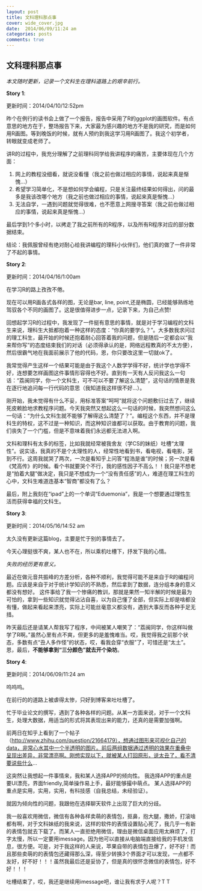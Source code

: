 ```yaml
---
layout: post
title: 文科理科那点事
cover: wide_cover.jpg
date:  2014/06/09/11:24 am
categories: posts
comments: true
---
```


## 文科理科那点事

 *本文随时更新，记录一个文科生在理科道路上的艰辛前行。*
 
 **Story 1**:
 
 更新时间：2014/04/10/12:52pm
 
 昨个在例行的读书会上做了一个报告，报告中采用了R的ggplot的画图软件。有点意思的地方在于，整场报告下来，大家最为感兴趣的地方不是我的研究，而是如何用R画图。等到晚饭的时候，就有人预约到我这学习用R画图了。我这个初学者，转眼就变成老师了。
 
讲R的过程中，我充分理解了之前理科同学给我讲程序的痛苦，主要体现在几个方面：

1. 网上的教程没细看，就说没看懂（我之前也做过相应的事情，说起来真是惭愧...）
2. 希望学习简单化，不是想如何学会编程，只是关注最终结果如何得出，问的最多是我该改哪个地方（我之前也做过相应的事情，说起来真是惭愧...）
3. 无法自学，一遇到问题就觉得很难，也不愿意上网搜寻答案（我之前也做过相应的事情，说起来真是惭愧...）

最后学到1个多小时，以拷走了我之前所有的R程序，以及所有R程序对应的部分数据结束。

结论：我佩服曾经有绝对耐心给我讲编程的理科小伙伴们，他们真的做了一件非常了不起的事情。

**Story 2**:

更新时间：2014/04/16/1:00am

在学习R的路上孜孜不倦。

现在可以用R画各式各样的图，无论是bar, line, point,还是椭圆，已经能够熟练地驾驭各个不同的画图了。这是很值得进步一点，记录下来，为自己点赞!

回想起学习R的过程中，我发现了一件挺有意思的事情，就是对于学习编程的文科生来说，理科生大抵都抱着一种这样的态度：“你真的要学么？”。大多数我求问过的理工科生，最开始的时候还抱着耐心回答着我的问题，但是随后一定都会以“我来帮你写”的态度结束我们的对话（必须得承认的是，网络远程教真的不太方便），然后很霸气地在我面前展示了他的代码，恩，你只要改这里一切就ok了。

我常觉得产生这样一个结果可能是由于我这个人数学学得不好，统计学也学得不好，连想要怎样画图这件事情形容得也不好。直到有一天有人反问我这么一句话：“荔闽同学，你一个文科生，可不可以不要了解这么清楚”，这句话的情景是我在逐行地追问每一行代码的意思（我知道我这样很不好...）。

刚开始，我未觉得有什么不妥，用标准答案“呵呵”就将这个问题敷衍过去了，继续死皮赖脸地求教程序问题。今天我突然又想起这么一句话的时候，我突然想问这么一句话：“为什么文科生就不能够了解得这么清楚了？”。编程这个东西，并不是理科生的特权，这不过是一种知识，而这种知识谁都可以获取。由于教育的问题，我们丧失了一个门槛，但是不意味着我们永远都无法进入啊。

文科和理科有太多的标签，比如我就经常被我舍友（学CS的妹纸）吐槽“太理性”。说实话，我真的不是个太理性的人，经常性地看到书，看电视，看电影，哭到不行。这周我就哭了两次，一次是看知乎上问答“程浩是谁”的时候；另一次是看《梵高传》的时候。看个书就要哭个不行，我的感性因子不高么！！我只是不想老是“拍着大腿”做决定，我只是不想成为一个“没有责任感”的人，难道在理工科生的心中，文科生难道连基本“智商”都没有了么？

最后，附上我刻在“ipad”上的一个单词“Eduemonia”，我是一个想要通过理性生活而获得幸福的文科生。

 **Story 3**:
 
 更新时间：2014/05/16/14:52 am
 
 太久没有更新这篇blog，主要是忙于别的事情去了。
 
 今天心理挺很不爽，某人也不在，所以乘机吐槽下，抒发下我的心情。
 
  *失败的经历更有意义。*
 
最近在做元音共振峰的方差分析，各种不顺利，我觉得可能不是来自于R的编程问题。应该是来自于对于统计学知识的不熟悉，然后拿到了数据，连分组本身的意义都没有想好。
这件事给了我一个惨痛的教训，那就是果然一知半解的时候是最为可怕的，拿到一些知识就觉得沾沾自喜，以为自己懂了全部，但实际上却是啥都没有懂，做起来看起来漂亮，实际上可能丝毫意义都没有，遇到大事反而各种手足无措。

昨天最后还是请某人帮我写了程序，中间被某人嘲笑了：“荔闽同学，你这样叫做学了R啊。”虽然心里有点不爽，但更多的是羞愧难当。哎，我觉得我之前那个状态，多数有点“丑人多作怪”的状态，哎，看我会穿“衣服”了，可惜还是“太土”。恩，最后，**不能够拿到“三分颜色”就去开个染坊**。


 **Story 4**:
 
 更新时间：2014/06/09/11:24 am
 
 呜呜呜。
 
 在前行的的道路上被虐得太惨，只好到博客来吐吐槽了。
 
 忙于毕业论文的撰写，遇到了各种各样的问题。从某一方面来说，对于一个文科生，处理大数据，用适当的形式将其表现出来的能力，还真的是需要加强啊。
 
 前两日在知乎上看到了一个帖子（http://www.zhihu.com/question/21664179），想通过图形来可视化自己的data，非常心水其中一个半透明的图片。前后两组数据通过透明的效果在重叠中呈现出差异，非常漂亮啊。刚想实现以下，就被某人打回原形，说太丑了，看不清要说些什么...
 
 这突然让我想起一件事情来，我和某人选择APP的倾向性。
 我选择APP的重点是要UI漂亮，界面friendly,简单操作易上手，最好能够撮中萌点。
 某人选择APP的重点是实用，实用，实用，有科技感（自我总结，未经验证）。
 
 就因为倾向性的问题，我跟他在选择聊天软件上出现了巨大的分歧。
 
 我一般喜欢用微信，微信有各种各样卖萌的表情包，抠鼻，抱大腿，撒娇，打滚啥都有啊，对于文科妹纸的我来说，这样的软件的表情设置贴心死了，我几乎一有新的表情包就去下载了。而某人一直拒绝用微信，理由是微信桌面应用太麻烦了，打字太慢，所以一定要用imessage。因为他可以直接从电脑端直接给我的手机发信息，很方便。可是，对于我这样的人来说，苹果自带的表情包丑爆了，好不好！而且那些卖萌的的表情包还藏得那么深，得至少转换3个界面才可以发现，一点都不友好，好不好！！！虽然我最后还是妥协了，但是真的很怀念微信的表情包，好不好！！！
 
 吐槽结束了，哎，我还是继续用imessage吧，谁让我有求于人呢？T T 
 
 
 
 
 
 
 
 
 
  
 
   
